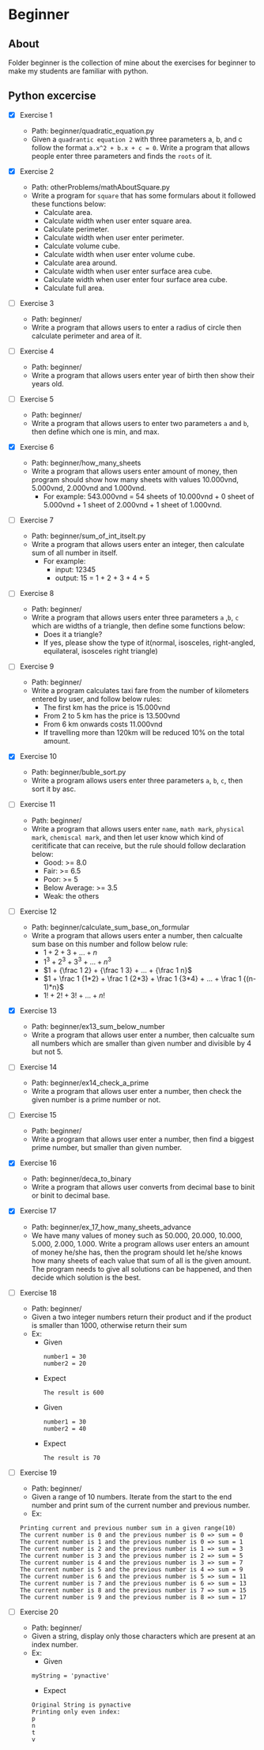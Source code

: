 # Beginner
## About
Folder beginner is the collection of mine about the exercises for beginner to make my students are familiar with python.
## Python excercise

- [x] Exercise 1 
    * Path: beginner/quadratic_equation.py
    * Given a `quadrantic equation 2` with three parameters a, b, and c follow the format `a.x^2 + b.x + c = 0`. Write a program that allows people enter three parameters and finds the `roots` of it.


- [x] Exercise 2 
    * Path: otherProblems/mathAboutSquare.py
    * Write a program for `square` that has some formulars about it followed these functions below:
        * Calculate area.
        * Calculate width when user enter square area.
        * Calculate perimeter.
        * Calculate width when user enter perimeter.
        * Calculate volume cube.
        * Calculate width when user enter volume cube.
        * Calculate area around.
        * Calculate width when user enter surface area cube.
        * Calculate width when user enter four surface area cube.
        * Calculate full area.

- [ ] Exercise 3
    * Path: beginner/
    * Write a program that allows users to enter a radius of circle then calculate perimeter and area of it.

- [ ] Exercise 4
    * Path: beginner/
    * Write a program that allows users enter year of birth then show their years old.

- [ ] Exercise 5
    * Path: beginner/
    * Write a program that allows users to enter two parameters `a` and `b`, then define which one is min, and max.

- [x] Exercise 6
    * Path: beginner/how_many_sheets
    * Write a program that allows users enter amount of money, then program should show how many sheets with values 10.000vnd, 5.000vnd, 2.000vnd and 1.000vnd.
        * For example: 543.000vnd = 54 sheets of 10.000vnd + 0 sheet of 5.000vnd + 1 sheet of 2.000vnd + 1 sheet of 1.000vnd.

- [ ] Exercise 7
    * Path: beginner/sum_of_int_itselt.py
    * Write a program that allows users enter an integer, then calculate sum of all number in itself.
        * For example: 
            * input: 12345
            * output: 15 = 1 + 2 + 3 + 4 + 5

- [ ] Exercise 8
    * Path: beginner/
    * Write a program that allows users enter three parameters `a` ,`b`, `c` which are widths of a triangle, then define some functions below:
        * Does it a triangle?
        * If yes, please show the type of it(normal, isosceles, right-angled, equilateral, isosceles right triangle)

- [ ] Exercise 9
    * Path: beginner/
    * Write a program calculates taxi fare from the number of kilometers entered by user, and follow below rules:
        * The first km has the price is 15.000vnd
        * From 2 to 5 km has the price is 13.500vnd
        * From 6 km onwards costs 11.000vnd
        * If travelling more than 120km will be reduced 10% on the total amount.

- [x] Exercise 10
    * Path: beginner/buble_sort.py
    * Write a program allows users enter three parameters `a`, `b`, `c`, then sort it by asc.

- [ ] Exercise 11
    * Path: beginner/
    * Write a program that allows users enter `name`, `math mark`, `physical mark`, `chemiscal mark`, and then let user know which kind of ceritificate that can receive, but the rule should follow declaration below:
        * Good: >= 8.0
        * Fair: >= 6.5
        * Poor: >= 5
        * Below Average: >= 3.5
        * Weak: the others

- [ ] Exercise 12
    * Path: beginner/calculate_sum_base_on_formular
    * Write a program that allows users enter a number, then calcualte sum base on this number and follow below rule:
        * $1 + 2 + 3 + ... + n$
        * $1^3 + 2^3 + 3^3 + ... + n^3$
        * $1 + {\frac 1 2} + {\frac 1 3} + ... + {\frac 1 n}$
        * $1 + \frac 1 {1*2} + \frac 1 {2*3} + \frac 1 {3*4} + ... + \frac 1 {(n-1)*n}$
        * $1! + 2! + 3! + ... + n!$

- [x] Exercise 13
    * Path: beginner/ex13_sum_below_number
    * Write a program that allows user enter a number, then calcualte sum all numbers which are smaller than given number and divisible by 4 but not 5.

- [ ] Exercise 14
    * Path: beginner/ex14_check_a_prime
    * Write a program that allows user enter a number, then check the given number is a prime number or not.

- [ ] Exercise 15
    * Path: beginner/
    * Write a program that allows user enter a number, then find a biggest prime number, but smaller than given number.

- [x] Exercise 16
    * Path: beginner/deca_to_binary
    * Write a program that allows user converts from decimal base to binit or binit to decimal base.

- [x] Exercise 17
    * Path: beginner/ex_17_how_many_sheets_advance
    * We have many values of money such as 50.000, 20.000, 10.000, 5.000, 2.000, 1.000. Write a program allows user enters an amount of money he/she has, then the program should let he/she knows how many sheets of each value that sum of all is the given amount. The program needs to give all solutions can be happened, and then decide which solution is the best.

- [ ] Exercise 18
    * Path: beginner/
    * Given a two integer numbers return their product and  if the product is smaller than 1000, otherwise return their sum
    * Ex: 
        * Given
            ```
            number1 = 30
            number2 = 20
            ```
        * Expect
            ```
            The result is 600
            ```
        * Given
            ```
            number1 = 30
            number2 = 40
            ```
        * Expect
            ```
            The result is 70
            ```
- [ ] Exercise 19
    * Path: beginner/
    * Given a range of 10 numbers. Iterate from the start to the end number and print sum of the current number and previous number.
    * Ex:
    ```
    Printing current and previous number sum in a given range(10)
    The current number is 0 and the previous number is 0 => sum = 0 
    The current number is 1 and the previous number is 0 => sum = 1 
    The current number is 2 and the previous number is 1 => sum = 3 
    The current number is 3 and the previous number is 2 => sum = 5 
    The current number is 4 and the previous number is 3 => sum = 7 
    The current number is 5 and the previous number is 4 => sum = 9 
    The current number is 6 and the previous number is 5 => sum = 11 
    The current number is 7 and the previous number is 6 => sum = 13 
    The current number is 8 and the previous number is 7 => sum = 15 
    The current number is 9 and the previous number is 8 => sum = 17 
    ```
- [ ] Exercise 20
    * Path: beginner/
    * Given a string, display only those characters which are present at an index number.
    * Ex:
        * Given
        ```
        myString = 'pynactive'
        ```
        * Expect
        ```
        Original String is pynactive
        Printing only even index:
        p
        n
        t
        v
        ```
